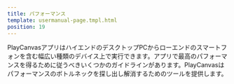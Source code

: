 ```yaml
---
title: パフォーマンス
template: usermanual-page.tmpl.html
position: 19
---
```


PlayCanvasアプリはハイエンドのデスクトップPCからローエンドのスマートフォンを含む幅広い種類のデバイス上で実行できます。アプリで最高のパフォーマンスを得るために従うべきいくつかのガイドラインがあります。PlayCanvasはパフォーマンスのボトルネックを探し出し解消するためのツールを提供します。

